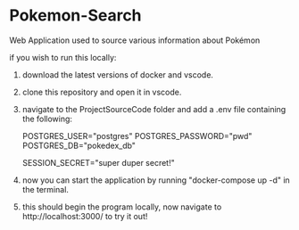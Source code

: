 # Pokemon-Search
Web Application used to source various information about Pokémon

if you wish to run this locally:
1. download the latest versions of docker and vscode.
2. clone this repository and open it in vscode.
3. navigate to the ProjectSourceCode folder and add a .env file containing the following:

    POSTGRES_USER="postgres"
    POSTGRES_PASSWORD="pwd"
    POSTGRES_DB="pokedex_db"
    
    SESSION_SECRET="super duper secret!"

4. now you can start the application by running "docker-compose up -d" in the terminal.
5. this should begin the program locally, now navigate to http://localhost:3000/ to try it out!
